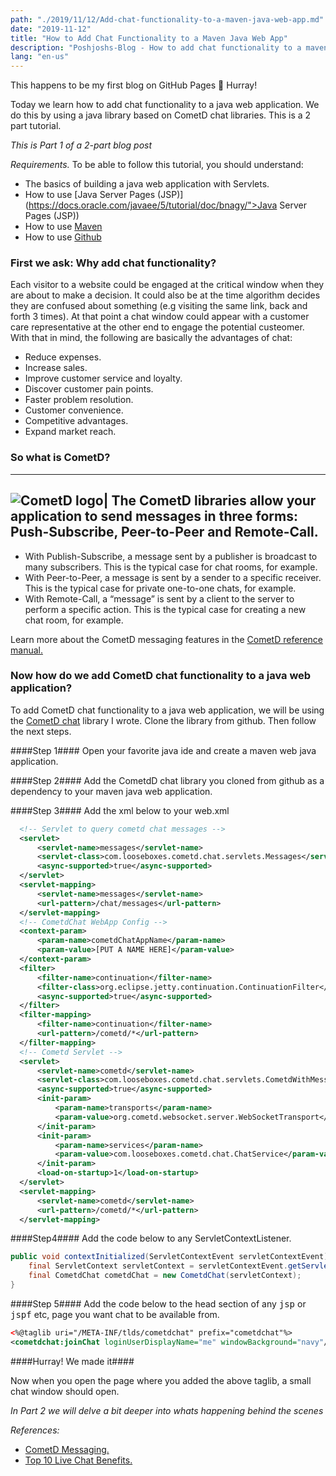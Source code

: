 ```yaml
---
path: "./2019/11/12/Add-chat-functionality-to-a-maven-java-web-app.md"
date: "2019-11-12"
title: "How to Add Chat Functionality to a Maven Java Web App"
description: "Poshjoshs-Blog - How to add chat functionality to a maven java web app"
lang: "en-us"
---
```


This happens to be my first blog on GitHub Pages &#127881; Hurray!

Today we learn how to add chat functionality to a java web application. We do
this by using a java library based on CometD chat libraries. This is a 2 part tutorial.

_*This  is Part 1 of a 2-part blog post*_

*Requirements.*
To be able to follow this tutorial, you should understand:
- The basics of building a java web application with Servlets.
- How to use [Java Server Pages (JSP)](https://docs.oracle.com/javaee/5/tutorial/doc/bnagy/">Java Server Pages (JSP))
- How to use [Maven](https://maven.apache.org/)
- How to use [Github](https://github.com)

### First we ask: Why add chat functionality? ###

Each visitor to a website could be engaged at the critical window when they
are about to make a decision. It could also be at the time algorithm decides
they are confused about something (e.g visiting the same link, back and forth 3 times).
At that point a chat window could appear with a customer care representative at the
other end to engage the potential custeomer. With that in mind, the following are
basically the advantages of chat:
- Reduce expenses.
- Increase sales.
- Improve customer service and loyalty.
- Discover customer pain points.
- Faster problem resolution.
- Customer convenience.
- Competitive advantages.
- Expand market reach.
### So what is CometD? ###

--------------------------------------------------------------------------------
![CometD logo](https://cometd.org/wp-content/uploads/2015/12/cometd-logo-fire-100x100.png")|
The CometD libraries allow your application to send messages in three forms:
Push-Subscribe, Peer-to-Peer and Remote-Call.
--------------------------------------------------------------------------------

- With Publish-Subscribe, a message sent by a publisher is broadcast to many subscribers.
This is the typical case for chat rooms, for example.
- With Peer-to-Peer, a message is sent by a sender to a specific receiver. This is the
typical case for private one-to-one chats, for example.
- With Remote-Call, a “message” is sent by a client to the server to perform a specific
action. This is the typical case for creating a new chat room, for example.

Learn more about the CometD messaging features in the
[CometD reference manual.](https://docs.cometd.org/current/reference/)

### Now how do we add CometD chat functionality to a java web application? ###

To add CometD chat functionality to a java web application, we will be using
the [CometD chat](https://github.com/poshjosh/cometdchat) library I wrote.
Clone the library from github. Then follow the next steps.

####Step 1####
Open your favorite java ide and create a maven web java application.

####Step 2####
Add the CometdD chat library you cloned from github as a dependency to your
maven java web application.

####Step 3####
Add the xml below to your web.xml

```xml
  <!-- Servlet to query cometd chat messages -->
  <servlet>
      <servlet-name>messages</servlet-name>
      <servlet-class>com.looseboxes.cometd.chat.servlets.Messages</servlet-class>
      <async-supported>true</async-supported>
  </servlet>
  <servlet-mapping>
      <servlet-name>messages</servlet-name>
      <url-pattern>/chat/messages</url-pattern>
  </servlet-mapping>
  <!-- CometdChat WebApp Config -->
  <context-param>
      <param-name>cometdChatAppName</param-name>
      <param-value>[PUT A NAME HERE]</param-value>
  </context-param>
  <filter>
      <filter-name>continuation</filter-name>
      <filter-class>org.eclipse.jetty.continuation.ContinuationFilter</filter-class>
      <async-supported>true</async-supported>
  </filter>
  <filter-mapping>
      <filter-name>continuation</filter-name>
      <url-pattern>/cometd/*</url-pattern>
  </filter-mapping>
  <!-- Cometd Servlet -->
  <servlet>
      <servlet-name>cometd</servlet-name>
      <servlet-class>com.looseboxes.cometd.chat.servlets.CometdWithMessageConsumer</servlet-class>
      <async-supported>true</async-supported>
      <init-param>
          <param-name>transports</param-name>
          <param-value>org.cometd.websocket.server.WebSocketTransport</param-value>
      </init-param>
      <init-param>
          <param-name>services</param-name>
          <param-value>com.looseboxes.cometd.chat.ChatService</param-value>
      </init-param>
      <load-on-startup>1</load-on-startup>
  </servlet>
  <servlet-mapping>
      <servlet-name>cometd</servlet-name>
      <url-pattern>/cometd/*</url-pattern>
  </servlet-mapping>
```

####Step4####
Add the code below to any ServletContextListener.

```java
public void contextInitialized(ServletContextEvent servletContextEvent) {
    final ServletContext servletContext = servletContextEvent.getServletContext();
    final CometdChat cometdChat = new CometdChat(servletContext);
}
```

####Step 5####
Add the code below to the head section of any <tt>jsp</tt> or <tt>jspf</tt> etc, page you want
chat to be available from.

```xml
<%@taglib uri="/META-INF/tlds/cometdchat" prefix="cometdchat"%>
<cometdchat:joinChat loginUserDisplayName="me" windowBackground="navy"/>
```
####Hurray! We made it####

Now when you open the page where you added the above taglib, a small chat window should open.

*_In Part 2 we will delve a bit deeper into whats happening behind the scenes_*

*References:*

- [CometD Messaging.](https://cometd.org/messaging/)
- [Top 10 Live Chat Benefits.](https://www.comm100.com/blog/live-chat-benefits/)
